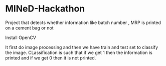 # MINeD-Hackathon
Project that detects whether information like batch number , MRP is printed on a cement bag or not

Install OpenCV


It first do image processing and then we have train and test set to classify the image.
CLassification is such that if we get 1 then the information is printed and if we get 0 then it is not printed.
